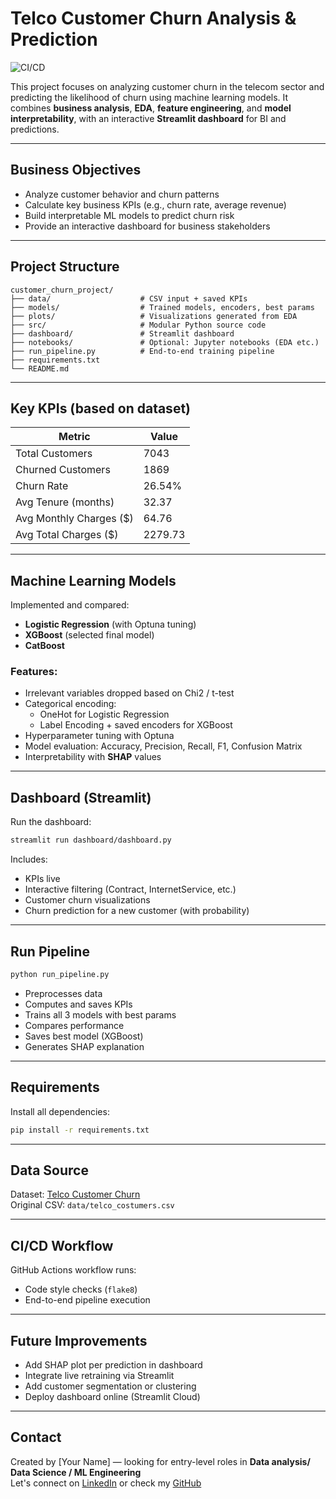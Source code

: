 # Telco Customer Churn Analysis & Prediction

![CI/CD](https://github.com/AlexNegulescu111/telco_costumer_churn_analysis/actions/workflows/ci.yml/badge.svg)

This project focuses on analyzing customer churn in the telecom sector and predicting the likelihood of churn using machine learning models. It combines **business analysis**, **EDA**, **feature engineering**, and **model interpretability**, with an interactive **Streamlit dashboard** for BI and predictions.

---

## Business Objectives

- Analyze customer behavior and churn patterns
- Calculate key business KPIs (e.g., churn rate, average revenue)
- Build interpretable ML models to predict churn risk
- Provide an interactive dashboard for business stakeholders

---

## Project Structure

```
customer_churn_project/
├── data/                    # CSV input + saved KPIs
├── models/                  # Trained models, encoders, best params
├── plots/                   # Visualizations generated from EDA
├── src/                     # Modular Python source code
├── dashboard/               # Streamlit dashboard
├── notebooks/               # Optional: Jupyter notebooks (EDA etc.)
├── run_pipeline.py          # End-to-end training pipeline
├── requirements.txt
└── README.md
```

---

## Key KPIs (based on dataset)

| Metric                     | Value        |
|---------------------------|--------------|
| Total Customers           | 7043         |
| Churned Customers         | 1869         |
| Churn Rate                | 26.54%       |
| Avg Tenure (months)       | 32.37        |
| Avg Monthly Charges ($)   | 64.76        |
| Avg Total Charges ($)     | 2279.73      |

---

## Machine Learning Models

Implemented and compared:

- **Logistic Regression** (with Optuna tuning)
- **XGBoost** (selected final model)
- **CatBoost**

### Features:
- Irrelevant variables dropped based on Chi2 / t-test
- Categorical encoding:
  - OneHot for Logistic Regression
  - Label Encoding + saved encoders for XGBoost
- Hyperparameter tuning with Optuna
- Model evaluation: Accuracy, Precision, Recall, F1, Confusion Matrix
- Interpretability with **SHAP** values

---

## Dashboard (Streamlit)

Run the dashboard:

```bash
streamlit run dashboard/dashboard.py
```

Includes:
- KPIs live
- Interactive filtering (Contract, InternetService, etc.)
- Customer churn visualizations
- Churn prediction for a new customer (with probability)

---

## Run Pipeline

```bash
python run_pipeline.py
```

- Preprocesses data
- Computes and saves KPIs
- Trains all 3 models with best params
- Compares performance
- Saves best model (XGBoost)
- Generates SHAP explanation

---

## Requirements

Install all dependencies:

```bash
pip install -r requirements.txt
```

---

## Data Source

Dataset: [Telco Customer Churn](https://www.kaggle.com/datasets/blastchar/telco-customer-churn)  
Original CSV: `data/telco_costumers.csv`

---

## CI/CD Workflow

GitHub Actions workflow runs:

- Code style checks (`flake8`)
- End-to-end pipeline execution

---

## Future Improvements

- Add SHAP plot per prediction in dashboard
- Integrate live retraining via Streamlit
- Add customer segmentation or clustering
- Deploy dashboard online (Streamlit Cloud)

---

## Contact

Created by [Your Name] — looking for entry-level roles in **Data analysis/ Data Science / ML Engineering**  
Let's connect on [LinkedIn](linkedin.com/in/alexandru-negulescu-555a8323b) or check my [GitHub](https://github.com/AlexNegulescu111)
